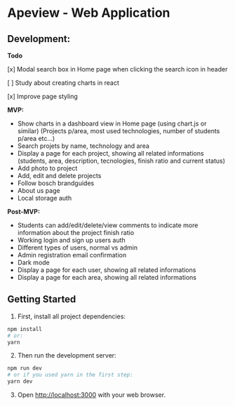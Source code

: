 # Apeview - Web Application

## Development:

**Todo**

[x] Modal search box in Home page when clicking the search icon in header

[ ] Study about creating charts in react

[x] Improve page styling

**MVP:**

- Show charts in a dashboard view in Home page (using chart.js or similar) (Projects p/area, most used technologies, number of students p/area etc...)
- Search projets by name, technology and area
- Display a page for each project, showing all related informations (students, area, description, tecnologies, finish ratio and current status)
- Add photo to project
- Add, edit and delete projects
- Follow bosch brandguides
- About us page
- Local storage auth

**Post-MVP:**

- Students can add/edit/delete/view comments to indicate more information about the project finish ratio
- Working login and sign up users auth
- Different types of users, normal vs admin
- Admin registration email confirmation
- Dark mode
- Display a page for each user, showing all related informations
- Display a page for each area, showing all related informations

## Getting Started

1. First, install all project dependencies:

```bash
npm install
# or:
yarn
```

2. Then run the development server:

```bash
npm run dev
# or if you used yarn in the first step:
yarn dev
```

3. Open [http://localhost:3000](http://localhost:3000) with your web browser.
